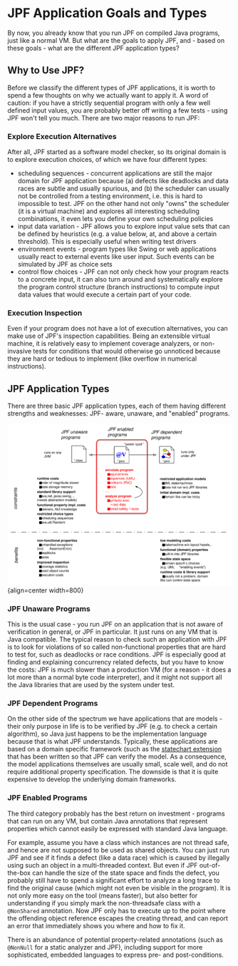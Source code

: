 # JPF Application Goals and Types #

By now, you already know that you run JPF on compiled Java programs, just like a normal VM. But what are the goals to apply JPF, and - based on these goals - what are the different JPF application types?

## Why to Use JPF? ##
Before we classify the different types of JPF applications, it is worth to spend a few thoughts on why we actually want to apply it. A word of caution: if you have a strictly sequential program with only a few well defined input values, you are probably better off writing a few tests - using JPF won't tell you much. There are two major reasons to run JPF:

### Explore Execution Alternatives ###
After all, JPF started as a software model checker, so its original domain is to explore execution choices, of which we have four different types:

  - scheduling sequences - concurrent applications are still the major domain for JPF application because (a) defects like deadlocks and data races are subtle and usually spurious, and (b) the scheduler can usually not be controlled from a testing environment, i.e. this is hard to impossible to test. JPF on the other hand not only "owns" the scheduler (it is a virtual machine) and explores all interesting scheduling combinations, it even lets you define your own scheduling policies
  - input data variation - JPF allows you to explore input value sets that can be defined by heuristics (e.g. a value below, at, and above a certain threshold). This is especially useful when writing test drivers
  - environment events - program types like Swing or web applications usually react to external events like user input. Such events can be simulated by JPF as choice sets
  - control flow choices - JPF can not only check how your program reacts to a concrete input, it can also turn around and systematically explore the program control structure (branch instructions) to compute input data values that would execute a certain part of your code.

### Execution Inspection ###

Even if your program does not have a lot of execution alternatives, you can make use of JPF's inspection capabilities. Being an extensible virtual machine, it is relatively easy to implement coverage analyzers, or non-invasive tests for conditions that would otherwise go unnoticed because they are hard or tedious to implement (like overflow in numerical instructions).

## JPF Application Types ##
There are three basic JPF application types, each of them having different strengths and weaknesses: JPF- aware, unaware, and "enabled" programs.

![Figure: JPF application types](../graphics/app-types.svg){align=center width=800}

### JPF Unaware Programs ###
This is the usual case - you run JPF on an application that is not aware of verification in general, or JPF in particular. It just runs on any VM that is Java compatible. The typical reason to check such an application with JPF is to look for violations of so called non-functional properties that are hard to test for, such as deadlocks or race conditions. JPF is especially good at finding and explaining concurrency related defects, but you have to know the costs: JPF is much slower than a production VM (for a reason - it does a lot more than a normal byte code interpreter), and it might not support all the Java libraries that are used by the system under test.

### JPF Dependent Programs ###
On the other side of the spectrum we have applications that are models - their only purpose in life is to be verified by JPF (e.g. to check a certain algorithm), so Java just happens to be the implementation language because that is what JPF understands. Typically, these applications are based on a domain specific framework (such as the [statechart extension](../projects/jpf-statechart) that has been written so that JPF can verify the model. As a consequence, the model applications themselves are usually small, scale well, and do not require additional property specification. The downside is that it is quite expensive to develop the underlying domain frameworks.

### JPF Enabled Programs ###
The third category probably has the best return on investment - programs that can run on any VM, but contain Java annotations that represent properties which cannot easily be expressed with standard Java language. 

For example, assume you have a class which instances are not thread safe, and hence are not supposed to be used as shared objects. You can just run JPF and see if it finds a defect (like a data race) which is caused by illegally using such an object in a multi-threaded context. But even if JPF out-of-the-box can handle the size of the state space and finds the defect, you probably still have to spend a significant effort to analyze a long trace to find the original cause (which might not even be visible in the program). It is not only more easy on the tool (means faster), but also better for understanding if you simply mark the non-threadsafe class with a `@NonShared` annotation. Now JPF only has to execute up to the point where the offending object reference escapes the creating thread, and can report an error that immediately shows you where and how to fix it. 

There is an abundance of potential property-related annotations (such as `@NonNull` for a static analyzer and JPF), including support for more sophisticated, embedded languages to express pre- and post-conditions.
